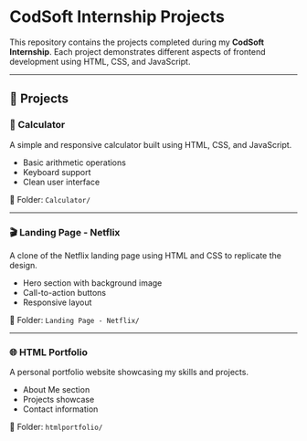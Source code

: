 # CodSoft Internship Projects

This repository contains the projects completed during my **CodSoft Internship**. Each project demonstrates different aspects of frontend development using HTML, CSS, and JavaScript.

---

## 📁 Projects

### 🔢 Calculator
A simple and responsive calculator built using HTML, CSS, and JavaScript.

- Basic arithmetic operations
- Keyboard support
- Clean user interface

📂 Folder: `Calculator/`

---

### 🎬 Landing Page - Netflix
A clone of the Netflix landing page using HTML and CSS to replicate the design.

- Hero section with background image
- Call-to-action buttons
- Responsive layout

📂 Folder: `Landing Page - Netflix/`

---

### 🌐 HTML Portfolio
A personal portfolio website showcasing my skills and projects.

- About Me section
- Projects showcase
- Contact information

📂 Folder: `htmlportfolio/`
